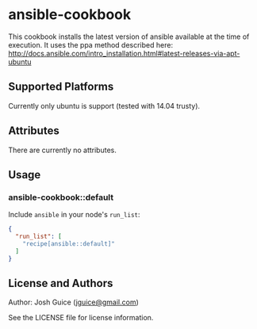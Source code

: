 # ansible-cookbook

This cookbook installs the latest version of ansible available at the time of execution.  It uses the ppa method described here:  http://docs.ansible.com/intro_installation.html#latest-releases-via-apt-ubuntu

## Supported Platforms

Currently only ubuntu is support (tested with 14.04 trusty).

## Attributes

There are currently no attributes.

<!-- <table>
  <tr>
    <th>Key</th>
    <th>Type</th>
    <th>Description</th>
    <th>Default</th>
  </tr>
  <tr>
    <td><tt>['ansible']['bacon']</tt></td>
    <td>Boolean</td>
    <td>whether to include bacon</td>
    <td><tt>true</tt></td>
  </tr>
</table> -->

## Usage

### ansible-cookbook::default

Include `ansible` in your node's `run_list`:

```json
{
  "run_list": [
    "recipe[ansible::default]"
  ]
}
```

## License and Authors

Author: Josh Guice (jguice@gmail.com)

See the LICENSE file for license information.